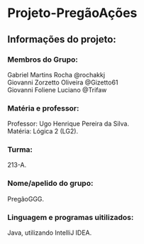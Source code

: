 # Projeto-PregãoAções
## Informações do projeto:
### Membros do Grupo:  
Gabriel Martins Rocha @rochakkj  
Giovanni Zorzetto Oliveira @Gizetto61  
Giovanni Foliene Luciano @Trifaw  

### Matéria e professor:
Professor: Ugo Henrique Pereira da Silva.  
Matéria: Lógica 2 (LG2).
### Turma:  
213-A.  
### Nome/apelido do grupo:  
PregãoGGG.  
### Linguagem e programas uitilizados:  
Java, utilizando IntelliJ IDEA.
